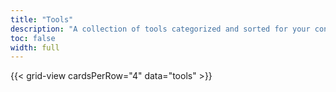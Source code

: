 ```yaml
---
title: "Tools"
description: "A collection of tools categorized and sorted for your convenience."
toc: false
width: full
---
```

<div class="w-full">
{{< grid-view cardsPerRow="4" data="tools" >}}
</div>

